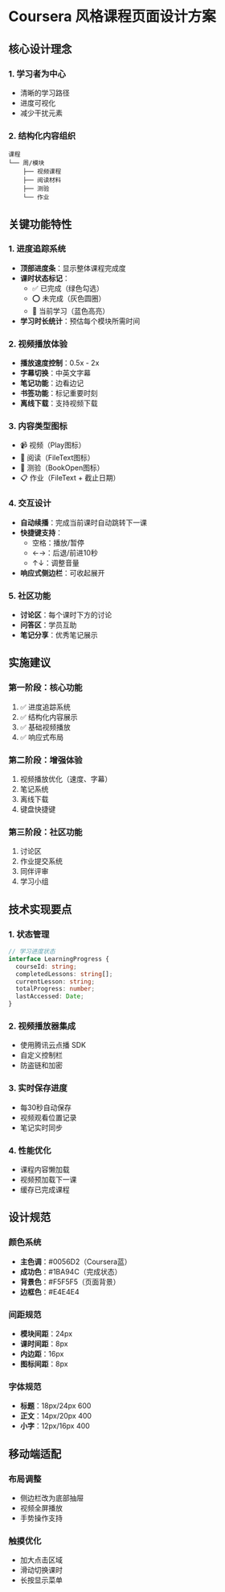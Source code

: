 # Coursera 风格课程页面设计方案

## 核心设计理念

### 1. **学习者为中心**
- 清晰的学习路径
- 进度可视化
- 减少干扰元素

### 2. **结构化内容组织**
```
课程
└── 周/模块
    ├── 视频课程
    ├── 阅读材料
    ├── 测验
    └── 作业
```

## 关键功能特性

### 1. **进度追踪系统**
- **顶部进度条**：显示整体课程完成度
- **课时状态标记**：
  - ✅ 已完成（绿色勾选）
  - ⭕ 未完成（灰色圆圈）
  - 🔵 当前学习（蓝色高亮）
- **学习时长统计**：预估每个模块所需时间

### 2. **视频播放体验**
- **播放速度控制**：0.5x - 2x
- **字幕切换**：中英文字幕
- **笔记功能**：边看边记
- **书签功能**：标记重要时刻
- **离线下载**：支持视频下载

### 3. **内容类型图标**
- 📹 视频（Play图标）
- 📄 阅读（FileText图标）
- 📝 测验（BookOpen图标）
- 📋 作业（FileText + 截止日期）

### 4. **交互设计**
- **自动续播**：完成当前课时自动跳转下一课
- **快捷键支持**：
  - 空格：播放/暂停
  - ←→：后退/前进10秒
  - ↑↓：调整音量
- **响应式侧边栏**：可收起展开

### 5. **社区功能**
- **讨论区**：每个课时下方的讨论
- **问答区**：学员互助
- **笔记分享**：优秀笔记展示

## 实施建议

### 第一阶段：核心功能
1. ✅ 进度追踪系统
2. ✅ 结构化内容展示
3. ✅ 基础视频播放
4. ✅ 响应式布局

### 第二阶段：增强体验
1. 视频播放优化（速度、字幕）
2. 笔记系统
3. 离线下载
4. 键盘快捷键

### 第三阶段：社区功能
1. 讨论区
2. 作业提交系统
3. 同伴评审
4. 学习小组

## 技术实现要点

### 1. **状态管理**
```typescript
// 学习进度状态
interface LearningProgress {
  courseId: string;
  completedLessons: string[];
  currentLesson: string;
  totalProgress: number;
  lastAccessed: Date;
}
```

### 2. **视频播放器集成**
- 使用腾讯云点播 SDK
- 自定义控制栏
- 防盗链和加密

### 3. **实时保存进度**
- 每30秒自动保存
- 视频观看位置记录
- 笔记实时同步

### 4. **性能优化**
- 课程内容懒加载
- 视频预加载下一课
- 缓存已完成课程

## 设计规范

### 颜色系统
- **主色调**：#0056D2（Coursera蓝）
- **成功色**：#1BA94C（完成状态）
- **背景色**：#F5F5F5（页面背景）
- **边框色**：#E4E4E4

### 间距规范
- **模块间距**：24px
- **课时间距**：8px
- **内边距**：16px
- **图标间距**：8px

### 字体规范
- **标题**：18px/24px 600
- **正文**：14px/20px 400
- **小字**：12px/16px 400

## 移动端适配

### 布局调整
- 侧边栏改为底部抽屉
- 视频全屏播放
- 手势操作支持

### 触摸优化
- 加大点击区域
- 滑动切换课时
- 长按显示菜单